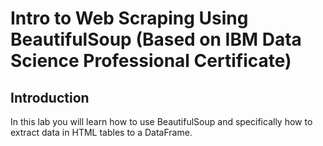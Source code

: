 # Intro to Web Scraping Using BeautifulSoup (Based on IBM Data Science Professional Certificate)

## Introduction
In this lab you will learn how to use BeautifulSoup and specifically how to extract data in HTML tables to a DataFrame. 
